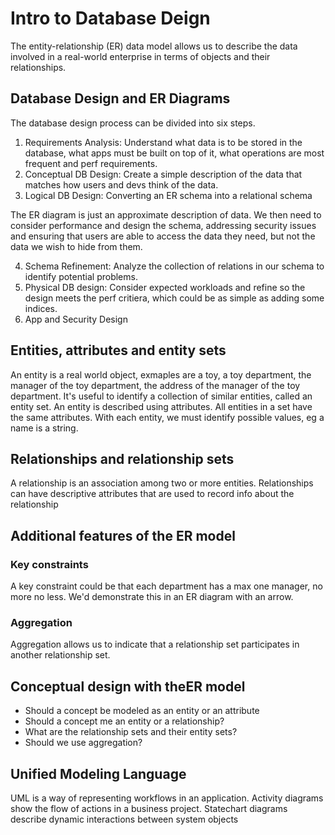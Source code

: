 # Intro to Database Deign

The entity-relationship (ER) data model allows us to describe the data involved in a real-world enterprise in terms of objects and their relationships.

## Database Design and ER Diagrams

The database design process can be divided into six steps.

1. Requirements Analysis: Understand what data is to be stored in the database, what apps must be built on top of it, what operations are most frequent and perf requirements.
2. Conceptual DB Design: Create a simple description of the data that matches how users and devs think of the data.
3. Logical DB Design: Converting an ER schema into a relational schema

The ER diagram is just an approximate description of data. We then need to consider performance and design the schema, addressing security issues and ensuring that users are able to access the data they need, but not the data we wish to hide from them.

4. Schema Refinement: Analyze the collection of relations in our schema to identify potential problems.
5. Physical DB design: Consider expected workloads and refine so the design meets the perf critiera, which could be as simple as adding some indices.
6. App and Security Design

## Entities, attributes and entity sets

An entity is a real world object, exmaples are a toy, a toy department, the manager of the toy department, the address of the manager of the toy department. It's useful to identify a collection of similar entities, called an entity set. An entity is described using attributes. All entities in a set have the same attributes. With each entity, we must identify possible values, eg a name is a string.

## Relationships and relationship sets

A relationship is an association among two or more entities. Relationships can have descriptive attributes that are used to record info about the relationship

## Additional features of the ER model

### Key constraints

A key constraint could be that each department has a max one manager, no more no less. We'd demonstrate this in an ER diagram with an arrow.

### Aggregation

Aggregation allows us to indicate that a relationship set participates in another relationship set.

## Conceptual design with theER model

- Should a concept be modeled as an entity or an attribute
- Should a concept me an entity or a relationship?
- What are the relationship sets and their entity sets?
- Should we use aggregation?

## Unified Modeling Language

UML is a way of representing workflows in an application. Activity diagrams show the flow of actions in a business project. Statechart diagrams describe dynamic interactions between system objects